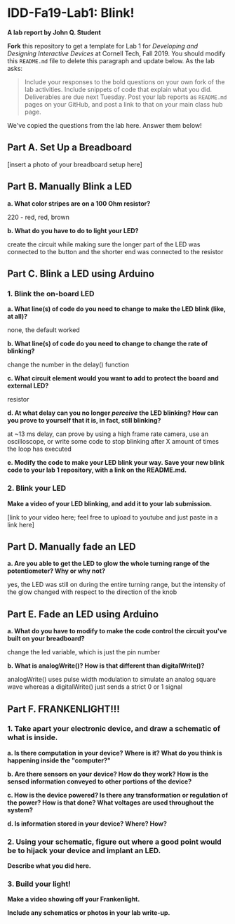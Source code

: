 # IDD-Fa19-Lab1: Blink!

**A lab report by John Q. Student**

**Fork** this repository to get a template for Lab 1 for *Developing and Designing Interactive Devices* at Cornell Tech, Fall 2019. You should modify this `README.md` file to delete this paragraph and update below. As the lab asks:

> Include your responses to the bold questions on your own fork of the lab activities. Include snippets of code that explain what you did. Deliverables are due next Tuesday. Post your lab reports as `README.md` pages on your GitHub, and post a link to that on your main class hub page.

We've copied the questions from the lab here. Answer them below!

## Part A. Set Up a Breadboard

[insert a photo of your breadboard setup here]


## Part B. Manually Blink a LED

**a. What color stripes are on a 100 Ohm resistor?**

220 - red, red, brown
 
**b. What do you have to do to light your LED?**

create the circuit while making sure the longer part of the LED was connected to the button and the shorter end was connected to the resistor


## Part C. Blink a LED using Arduino

### 1. Blink the on-board LED

**a. What line(s) of code do you need to change to make the LED blink (like, at all)?**

none, the default worked

**b. What line(s) of code do you need to change to change the rate of blinking?**

change the number in the delay() function

**c. What circuit element would you want to add to protect the board and external LED?**

resistor
 
**d. At what delay can you no longer *perceive* the LED blinking? How can you prove to yourself that it is, in fact, still blinking?**

at ~13 ms delay, can prove by using a high frame rate camera, use an oscilloscope, or write some code to stop blinking after X amount of times the loop has executed

**e. Modify the code to make your LED blink your way. Save your new blink code to your lab 1 repository, with a link on the README.md.**




### 2. Blink your LED

**Make a video of your LED blinking, and add it to your lab submission.**

[link to your video here; feel free to upload to youtube and just paste in a link here]


## Part D. Manually fade an LED

**a. Are you able to get the LED to glow the whole turning range of the potentiometer? Why or why not?**

yes, the LED was still on during the entire turning range, but the intensity of the glow changed with respect to the direction of the knob


## Part E. Fade an LED using Arduino

**a. What do you have to modify to make the code control the circuit you've built on your breadboard?**

change the led variable, which is just the pin number

**b. What is analogWrite()? How is that different than digitalWrite()?**

analogWrite() uses pulse width modulation to simulate an analog square wave whereas a digitalWrite() just sends a strict 0 or 1 signal


## Part F. FRANKENLIGHT!!!

### 1. Take apart your electronic device, and draw a schematic of what is inside. 

**a. Is there computation in your device? Where is it? What do you think is happening inside the "computer?"**

**b. Are there sensors on your device? How do they work? How is the sensed information conveyed to other portions of the device?**

**c. How is the device powered? Is there any transformation or regulation of the power? How is that done? What voltages are used throughout the system?**

**d. Is information stored in your device? Where? How?**

### 2. Using your schematic, figure out where a good point would be to hijack your device and implant an LED.

**Describe what you did here.**

### 3. Build your light!

**Make a video showing off your Frankenlight.**

**Include any schematics or photos in your lab write-up.**
